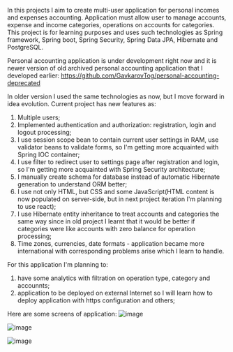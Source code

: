 In this projects I aim to create multi-user application for personal incomes and expenses accounting. 
Application must allow user to manage accounts, expense and income categories, operations on accounts for categories.
This project is for learning purposes and uses such technologies as Spring framework, Spring boot, Spring Security, Spring Data JPA, Hibernate and PostgreSQL.

Personal accounting application is under development right now and it is newer version of old archived personal accounting application that I developed earlier: https://github.com/GavkarovTog/personal-accounting-deprecated

In older version I used the same technologies as now, but I move forward in idea evolution. Current project has new features as:
1) Multiple users;
2) Implemented authentication and authorization: registration, login and logout processing;
3) I use session scope bean to contain current user settings in RAM, use validator beans to validate forms, so I'm getting more acquainted with Spring IOC container;
4) I use filter to redirect user to settings page after registration and login, so I'm getting more acquainted with Spring Security architecture;
5) I manually create schema for database instead of automatic Hibernate generation to understand ORM better;
6) I use not only HTML, but CSS and some JavaScript(HTML content is now populated on server-side, but in next project iteration I'm planning to use react);
7) I use Hibernate entity inheritance to treat accounts and categories the same way since in old project I learnt that it would be better if categories were like accounts with zero balance for operation processing;
8) Time zones, currencies, date formats - application became more international with corresponding problems arise which I learn to handle.

For this application I'm planning to:
1) have some analytics with filtration on operation type, category and accounnts;
2) application to be deployed on external Internet so I will learn how to deploy application with https configuration and others;

Here are some screens of application:
![image](https://github.com/user-attachments/assets/f58c7f80-255a-4ba8-b019-857bc7fa78a2)

![image](https://github.com/user-attachments/assets/61d7815f-337e-464d-98c3-08587d3fd407)

![image](https://github.com/user-attachments/assets/39dd72cc-a043-456a-bf3b-df384fec3789)

